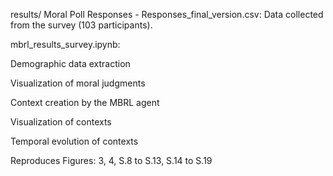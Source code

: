 results/
Moral Poll Responses - Responses_final_version.csv: Data collected from the survey (103 participants).

mbrl_results_survey.ipynb:

Demographic data extraction

Visualization of moral judgments

Context creation by the MBRL agent

Visualization of contexts

Temporal evolution of contexts

Reproduces Figures: 3, 4, S.8 to S.13, S.14 to S.19
